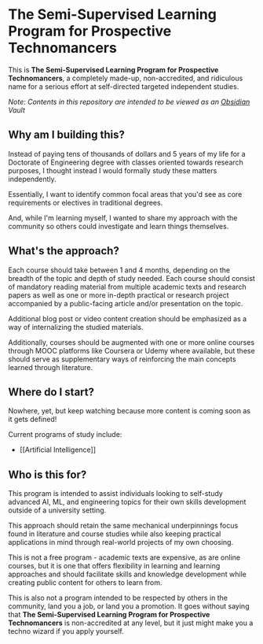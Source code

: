 # The Semi-Supervised Learning Program for Prospective Technomancers
This is **The Semi-Supervised Learning Program for Prospective Technomancers**, a completely made-up, non-accredited, and ridiculous name for a serious effort at self-directed targeted independent studies.

_Note: Contents in this repository are intended to be viewed as an [Obsidian](https://obsidian.md/) Vault_

## Why am I building this?

Instead of paying tens of thousands of dollars and 5 years of my life for a Doctorate of Engineering degree with classes oriented towards research purposes, I thought instead I would formally study these matters independently.

Essentially, I want to identify common focal areas that you'd see as core requirements or electives in traditional degrees.

And, while I'm learning myself, I wanted to share my approach with the community so others could investigate and learn things themselves.

## What's the approach?

Each course should take between 1 and 4 months, depending on the breadth of the topic and depth of study needed. Each course should consist of mandatory reading material from multiple academic texts and research papers as well as one or more in-depth practical or research project accompanied by a public-facing article and/or presentation on the topic.

Additional blog post or video content creation should be emphasized as a way of internalizing the studied materials.

Additionally, courses should be augmented with one or more online courses through MOOC platforms like Coursera or Udemy where available, but these should serve as supplementary ways of reinforcing the main concepts learned through literature.

## Where do I start?

Nowhere, yet, but keep watching because more content is coming soon as it gets defined!

Current programs of study include:

- [[Artificial Intelligence]]

## Who is this for?

This program is intended to assist individuals looking to self-study advanced AI, ML, and engineering topics for their own skills development outside of a university setting.

This approach should retain the same mechanical underpinnings focus found in literature and course studies while also keeping practical applications in mind through real-world projects of my own choosing.

This is not a free program - academic texts are expensive, as are online courses, but it is one that offers flexibility in learning and learning approaches and should facilitate skills and knowledge development while creating public content for others to learn from.

This is also not a program intended to be respected by others in the community, land you a job, or land you a promotion. It goes without saying that **The Semi-Supervised Learning Program for Prospective Technomancers** is non-accredited at any level, but it just might make you a techno wizard if you apply yourself.